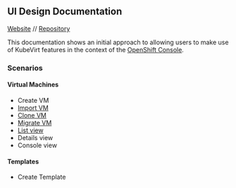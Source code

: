 ## UI Design Documentation

[Website](https://kubevirt.io/web-ui-design/) // [Repository](https://github.com/kubevirt/web-ui-design)

This documentation shows an initial approach to allowing users to make use of KubeVirt features in the context of the [OpenShift Console](https://github.com/openshift/console).

### Scenarios

#### Virtual Machines

- Create VM
- [Import VM](ui-design/virtual-machines/import-vm/import-vm.md)
- [Clone VM](ui-design/virtual-machines/clone-vm/clone-vm.md)
- [Migrate VM](ui-design/virtual-machines/migrate-vm/migrate-vm.md)
- [List view](ui-design/virtual-machines/vm-list/vm-list.md)
- Details view
- Console view

#### Templates

- Create Template
